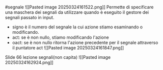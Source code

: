 #segnale 
![[Pasted image 20250324161522.png]]
Permette di specificare una maschera dei segnali da utilizzare quando è eseguito il gestore dei segnali passato in input.
- signo è il numero del segnale la cui azione stiamo esaminando o modificando.
- act: se è non nullo, stiamo modificando l'azione
- oact: se è non nullo ritorna l'azione precedente per il segnale attraverso il puntatore act
![[Pasted image 20250324161847.png]]

Slide 66 lezione segnali(non capita)
![[Pasted image 20250324162924.png]]
